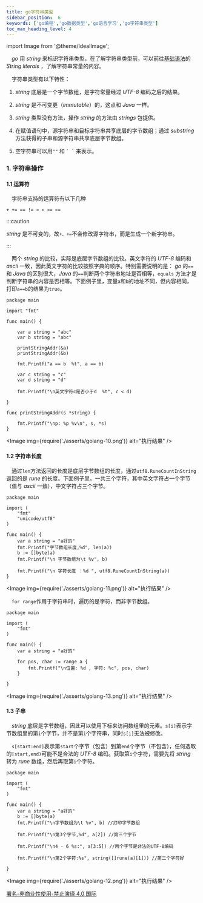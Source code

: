 ```yaml
---
title: go字符串类型
sidebar_position:  6
keywords: ['go编程','go数据类型','go语言学习','go字符串类型']
toc_max_heading_level: 4
---
```


import Image from '@theme/IdealImage';

 _go_ 用 _string_ 来标识字符串类型，在了解字符串类型前，可以前往[基础语法](./basic-syntax)的 _String literals_ ，了解字符串常量的内容。

 字符串类型有以下特性：

1.  _string_ 底层是一个字节数组，是字符常量经过 _UTF-8_ 编码之后的结果。

2.  _string_ 是不可变更（_immutable_）的，这点和 _Java_ 一样。

3.  _string_ 类型没有方法，操作 _string_ 的方法由 _strings_ 包提供。

4.  在赋值语句中，源字符串和目标字符串共享底层的字节数组；通过 _substring_ 方法获得的子串和源字符串共享底层字节数组。

5.  空字符串可以用`""` 和 `` ` ` `` 来表示。

### 1. 字符串操作

#### 1.1 运算符

 字符串支持的运算符有以下几种

    + += == != > < >= <=

:::caution

_string_ 是不可变的，故`+、+=`不会修改源字符串，而是生成一个新字符串。

:::

 两个 _string_ 的比较，实际是底层字节数组的比较。英文字符的 _UTF-8_ 编码和 _ascii_ 一致，因此英文字符的比较按照字典的顺序。特别需要说明的是： _go_ 的`==`和 _Java_ 的区别很大，_Java_ 的`==`判断两个字符串地址是否相等，`equals` 方法才是判断字符串的内容是否相等。下面例子里，变量`a`和`b`的地址不同，但内容相同，打印`a==b`的结果为`true`。

    package main

    import "fmt"

    func main() {

    	var a string = "abc"
    	var b string = "abc"

    	printStringAddr(&a)
    	printStringAddr(&b)

    	fmt.Printf("a == b  %t", a == b)

    	var c string = "c"
    	var d string = "d"

    	fmt.Printf("\n英文字符c是否小于d  %t", c < d)

    }

    func printStringAddr(s *string) {

    	fmt.Printf("\np: %p %v\n", s, *s)
    }


<Image img={require('./asserts/golang-10.png')} alt="执行结果" />

#### 1.2 字符串长度

 通过`len`方法返回的长度是底层字节数组的长度，通过`utf8.RuneCountInString`返回的是 _rune_ 的长度。下面例子里，一共三个字符，其中英文字符占一个字节（值与 _ascii_ 一致），中文字符占三个字节。

    package main

    import (
    	"fmt"
    	"unicode/utf8"
    )

    func main() {
    	var a string = "a好的"
    	fmt.Printf("字节数组长度,%d", len(a))
    	b := []byte(a)
    	fmt.Printf("\n 字节数组为\t %v", b)

    	fmt.Printf("\n 字符长度 ：%d ", utf8.RuneCountInString(a))
    }


<Image img={require('./asserts/golang-11.png')} alt="执行结果" />

 `for range`作用于字符串时，遍历的是字符，而非字节数组。

    package main

    import (
    	"fmt"
    )

    func main() {
    	var a string = "a好的"

    	for pos, char := range a {
    		fmt.Printf("\n位置: %d , 字符: %c", pos, char)
    	}

    }


<Image img={require('./asserts/golang-13.png')} alt="执行结果" />

#### 1.3 子串

 _string_ 底层是字节数组，因此可以使用下标来访问数组里的元素。`s[i]`表示字节数组里的第`i`个字节，并不是第`i`个字符串，同时`s[i]`无法被修改。

 `s[start:end]`表示第`start`个字节（包含）到第`end`个字节（不包含），任何选取的`[start,end)`可能不是合法的 _UTF-8_ 编码。获取第`i`个字符，需要先将 _string_ 转为 _rune_ 数组，然后再取第`i`个字符。

    package main

    import (
    	"fmt"
    )

    func main() {
    	var a string = "a好的"
    	b := []byte(a)
    	fmt.Printf("\n字节数组为\t %v", b) //打印字节数组

    	fmt.Printf("\n第3个字节,%d", a[2]) //第三个字节

    	fmt.Printf("\n4 - 6 %s:", a[3:5]) //两个字节是非法的UTF-8编码

    	fmt.Printf("\n第2个字符:%s", string([]rune(a)[1])) //第二个字符好

    }


<Image img={require('./asserts/golang-12.png')} alt="执行结果" />

[署名-非商业性使用-禁止演绎 4.0 国际](https://creativecommons.org/licenses/by-nc-nd/4.0/deed.zh)
